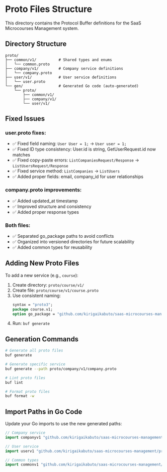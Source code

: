 # Proto Files Structure

This directory contains the Protocol Buffer definitions for the SaaS Microcourses Management system.

## Directory Structure

```
proto/
├── common/v1/          # Shared types and enums
│   └── common.proto
├── company/v1/         # Company service definitions
│   └── company.proto
├── user/v1/            # User service definitions
│   └── user.proto
└── gen/                # Generated Go code (auto-generated)
    └── proto/
        ├── common/v1/
        ├── company/v1/
        └── user/v1/
```

## Fixed Issues

### user.proto fixes:
- ✅ Fixed field naming: `User User = 1;` → `User user = 1;`
- ✅ Fixed ID type consistency: User.id is string, GetUserRequest.id now matches
- ✅ Fixed copy-paste errors: `ListCompaniesRequest/Response` → `ListUsersRequest/Response`
- ✅ Fixed service method: `ListCompanies` → `ListUsers`
- ✅ Added proper fields: email, company_id for user relationships

### company.proto improvements:
- ✅ Added updated_at timestamp
- ✅ Improved structure and consistency
- ✅ Added proper response types

### Both files:
- ✅ Separated go_package paths to avoid conflicts
- ✅ Organized into versioned directories for future scalability
- ✅ Added common types for reusability

## Adding New Proto Files

To add a new service (e.g., `course`):

1. Create directory: `proto/course/v1/`
2. Create file: `proto/course/v1/course.proto`
3. Use consistent naming:
   ```protobuf
   syntax = "proto3";
   package course.v1;
   option go_package = "github.com/kirigaikabuto/saas-microcourses-management/proto/gen/course/v1;coursev1";
   ```
4. Run: `buf generate`

## Generation Commands

```bash
# Generate all proto files
buf generate

# Generate specific service
buf generate --path proto/company/v1/company.proto

# Lint proto files
buf lint

# Format proto files
buf format -w
```

## Import Paths in Go Code

Update your Go imports to use the new generated paths:

```go
// Company service
import companyv1 "github.com/kirigaikabuto/saas-microcourses-management/proto/gen/proto/company/v1"

// User service  
import userv1 "github.com/kirigaikabuto/saas-microcourses-management/proto/gen/proto/user/v1"

// Common types
import commonv1 "github.com/kirigaikabuto/saas-microcourses-management/proto/gen/proto/common/v1"
```